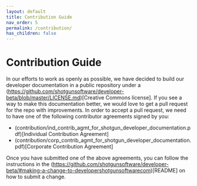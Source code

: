```yaml
---
layout: default
title: Contribution Guide
nav_order: 5
permalink: /contribution/
has_children: false
---
```


# Contribution Guide

In our efforts to work as openly as possible, we have decided to build our developer documentation in a public repository under a (https://github.com/shotgunsoftware/developer-beta/blob/master/LICENSE.md)[Creative Commons license]. If you see a way to make this documentation better, we would love to get a pull request for the repo with improvements. In order to accept a pull request, we need to have one of the following contributor agreements signed by you:

- (contribution/ind_contrib_agmt_for_shotgun_developer_documentation.pdf)[Individual Contribution Agreement]
- (contribution/corp_contrib_agmt_for_shotgun_developer_documentation.pdf)[Corporate Contribution Agreement]

Once you have submitted one of the above agreements, you can follow the instructions in the (https://github.com/shotgunsoftware/developer-beta/#making-a-change-to-developershotgunsoftwarecom)[README] on how to submit a change.
